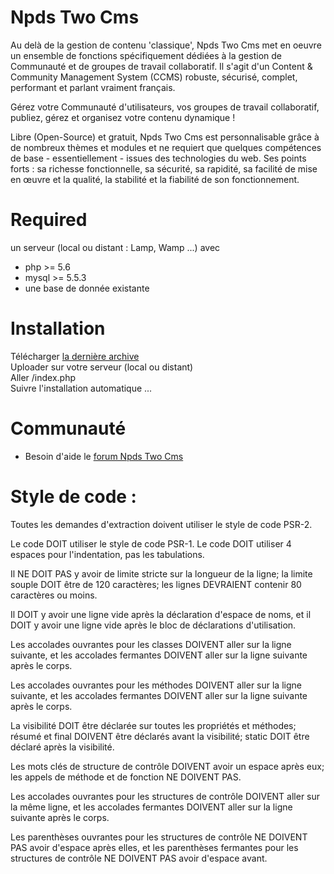 # Npds Two Cms

Au delà de la gestion de contenu 'classique', Npds Two Cms met en oeuvre un ensemble de fonctions spécifiquement dédiées à la gestion de Communauté et de groupes de travail collaboratif.
Il s'agit d'un Content & Community Management System (CCMS) robuste, sécurisé, complet, performant et parlant vraiment français.

Gérez votre Communauté d'utilisateurs, vos groupes de travail collaboratif, publiez, gérez et organisez
votre contenu dynamique !

Libre (Open-Source) et gratuit, Npds Two Cms est personnalisable grâce à de nombreux thèmes et modules et ne requiert que quelques compétences de base - essentiellement - issues des technologies du web. 
Ses points forts : sa richesse fonctionnelle, sa sécurité, sa rapidité, sa facilité de mise en œuvre et la qualité, la stabilité et la fiabilité de son fonctionnement.

# Required  
un serveur (local ou distant : Lamp, Wamp ...) avec
- php >= 5.6  
- mysql >= 5.5.3
- une base de donnée existante 

# Installation

Télécharger [la dernière archive](https://github.com/nicolas2/npds-two/releases/latest)   
Uploader sur votre serveur (local ou distant)  
Aller /index.php   
Suivre l'installation automatique ...

# Communauté

- Besoin d'aide le [forum Npds Two Cms](https://npds-two.airteck.fr/forum.php)


# Style de code :

Toutes les demandes d'extraction doivent utiliser le style de code PSR-2.

Le code DOIT utiliser le style de code PSR-1.
Le code DOIT utiliser 4 espaces pour l'indentation, pas les tabulations.

Il NE DOIT PAS y avoir de limite stricte sur la longueur de la ligne; la limite souple DOIT être de 120 caractères; les lignes DEVRAIENT contenir 80 caractères ou moins.

Il DOIT y avoir une ligne vide après la déclaration d'espace de noms, et il DOIT y avoir une ligne vide après le bloc de déclarations d'utilisation.

Les accolades ouvrantes pour les classes DOIVENT aller sur la ligne suivante, et les accolades fermantes DOIVENT aller sur la ligne suivante après le corps.

Les accolades ouvrantes pour les méthodes DOIVENT aller sur la ligne suivante, et les accolades fermantes DOIVENT aller sur la ligne suivante après le corps.

La visibilité DOIT être déclarée sur toutes les propriétés et méthodes; résumé et final DOIVENT être déclarés avant la visibilité; static DOIT être déclaré après la visibilité.

Les mots clés de structure de contrôle DOIVENT avoir un espace après eux; les appels de méthode et de fonction NE DOIVENT PAS.

Les accolades ouvrantes pour les structures de contrôle DOIVENT aller sur la même ligne, et les accolades fermantes DOIVENT aller sur la ligne suivante après le corps.

Les parenthèses ouvrantes pour les structures de contrôle NE DOIVENT PAS avoir d'espace après elles, et les parenthèses fermantes pour les structures de contrôle NE DOIVENT PAS avoir d'espace avant.